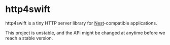 # http4swift

http4swift is a tiny HTTP server library for [Nest](https://github.com/nestproject/Nest)-compatible applications.

This project is unstable, and the API might be changed at anytime before we reach a stable version.

